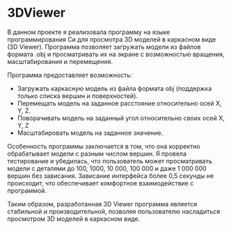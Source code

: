 # 3DViewer
В данном проекте я реализовала программу на языке программирования Си для просмотра 3D моделей в каркасном виде (3D Viewer). Программа позволяет загружать модели из файлов формата .obj и просматривать их на экране с возможностью вращения, масштабирования и перемещения.

Программа предоставляет возможность:
- Загружать каркасную модель из файла формата obj (поддержка только списка вершин и поверхностей).
- Перемещать модель на заданное расстояние относительно осей X, Y, Z.
- Поворачивать модель на заданный угол относительно своих осей X, Y, Z
- Масштабировать модель на заданное значение.

Особенность программы заключается в том, что она корректно обрабатывает модели с разным числом вершин. Я провела тестирование и убедилась, что пользователь может просматривать модели с деталями до 100, 1000, 10 000, 100 000 и даже 1 000 000 вершин без зависания. Зависание интерфейса более 0,5 секунды не происходит, что обеспечивает комфортное взаимодействие с программой.

Таким образом, разработанная 3D Viewer программа является стабильной и производительной, позволяя пользователю насладиться просмотром 3D моделей в каркасном виде.
